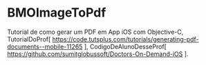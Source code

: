 # BMOImageToPdf
Tutorial de como gerar um PDF em App iOS com Objective-C, TutorialDoProf[ https://code.tutsplus.com/tutorials/generating-pdf-documents--mobile-11265 ], CodigoDeAlunoDesseProf[ https://github.com/sumitglobussoft/Doctors-On-Demand-iOS ].
